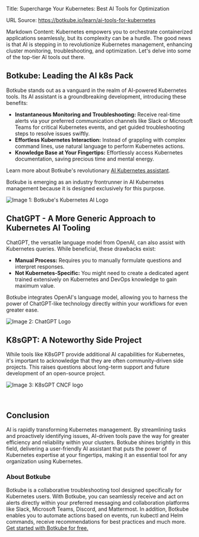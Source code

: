 Title: Supercharge Your Kubernetes: Best AI Tools for Optimization

URL Source: https://botkube.io/learn/ai-tools-for-kubernetes

Markdown Content:
Kubernetes empowers you to orchestrate containerized applications seamlessly, but its complexity can be a hurdle. The good news is that AI is stepping in to revolutionize Kubernetes management, enhancing cluster monitoring, troubleshooting, and optimization. Let's delve into some of the top-tier AI tools out there.

**Botkube: Leading the AI k8s Pack**
------------------------------------

Botkube stands out as a vanguard in the realm of AI-powered Kubernetes tools. Its AI assistant is a groundbreaking development, introducing these benefits:

*   **Instantaneous Monitoring and Troubleshooting:** Receive real-time alerts via your preferred communication channels like Slack or Microsoft Teams for critical Kubernetes events, and get guided troubleshooting steps to resolve issues swiftly.
*   **Effortless Kubernetes Interaction:** Instead of grappling with complex command lines, use natural language to perform Kubernetes actions.
*   **Knowledge Base at Your Fingertips:** Effortlessly access Kubernetes documentation, saving precious time and mental energy.

Learn more about Botkube's revolutionary [AI Kubernetes assistant](https://botkube.io/blog/simplify-kubernetes-with-botkubes-ai-developer-self-service-made-easy).

Botkube is emerging as an industry frontrunner in AI Kubernetes management because it is designed exclusively for this purpose.

![Image 1: Botkube's Kubernetes AI Logo](https://cdn.prod.website-files.com/634fabb21508d6c9db9bc46f/6613fd154cb1e600ad6af007_rWLJfGtMltX0oTYTp2w8pW4f3Gl451vsl3-1yXogBQZEM4eJBWnHrKCfkSUBWIA7KuC-u9jK03lkmQsuYizn-u8aZJ0iyFwn9zZA8AMMOtKfcfw0WIq19_wmwz1_G73LElOpDsfUEKkMapQurXgaqu4.png)

**ChatGPT - A More Generic Approach to Kubernetes AI Tooling**
--------------------------------------------------------------

ChatGPT, the versatile language model from OpenAI, can also assist with Kubernetes queries. While beneficial, these drawbacks exist:

*   **Manual Process:** Requires you to manually formulate questions and interpret responses.
*   **Not Kubernetes-Specific:** You might need to create a dedicated agent trained extensively on Kubernetes and DevOps knowledge to gain maximum value.

Botkube integrates OpenAI's language model, allowing you to harness the power of ChatGPT-like technology directly within your workflows for even greater ease.

![Image 2: ChatGPT Logo](https://cdn.prod.website-files.com/634fabb21508d6c9db9bc46f/6613fd2ee5a66677c1097253_a-JoDZEDQ3PU2keZWt6Ai1NNr4VGmiIOfozoGN3xMCeaKHnR2o0qJkZCNQHOcc4wcts_JBUdUs6gvbpydJYUxQXh9wxcUgJatvw-Ltd1_cN4MfwNUxX5oqljijew1v9NdjvwPsKBzJE-p1yhEIZQ2Ig.png)

**K8sGPT: A Noteworthy Side Project**
-------------------------------------

While tools like K8sGPT provide additional AI capabilities for Kubernetes, it's important to acknowledge that they are often community-driven side projects. This raises questions about long-term support and future development of an open-source project.

![Image 3: K8sGPT CNCF logo](https://cdn.prod.website-files.com/634fabb21508d6c9db9bc46f/661591d14aa3b800bd2b2465_39aaf890e4a45efcf32567e847633bf1802c438f2aa7cbfb956072e27c80744d.svg)

‍

**Conclusion**
--------------

AI is rapidly transforming Kubernetes management. By streamlining tasks and proactively identifying issues, AI-driven tools pave the way for greater efficiency and reliability within your clusters. Botkube shines brightly in this field, delivering a user-friendly AI assistant that puts the power of Kubernetes expertise at your fingertips, making it an essential tool for any organization using Kubernetes.

### About Botkube

Botkube is a collaborative troubleshooting tool designed specifically for Kubernetes users. With Botkube, you can seamlessly receive and act on alerts directly within your preferred messaging and collaboration platforms like Slack, Microsoft Teams, Discord, and Mattermost. In addition, Botkube enables you to automate actions based on events, run kubectl and Helm commands, receive recommendations for best practices and much more. [Get started with Botkube for free.](https://app.botkube.io/)
